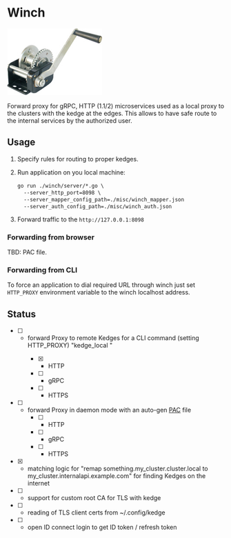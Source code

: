 # Winch

![winch](winch.jpg)

Forward proxy for gRPC, HTTP (1.1/2) microservices used as a local proxy to the clusters with the kedge at the edges.
This allows to have safe route to the internal services by the authorized user.

## Usage
1. Specify rules for routing to proper kedges.
2. Run application on you local machine:

    ```
    go run ./winch/server/*.go \
      --server_http_port=8098 \
      --server_mapper_config_path=./misc/winch_mapper.json
      --server_auth_config_path=./misc/winch_auth.json
    ```
3. Forward traffic to the `http://127.0.0.1:8098`

### Forwarding from browser

TBD: PAC file.

### Forwarding from CLI 

To force an application to dial required URL through winch just set `HTTP_PROXY` environment variable to the winch localhost address.
 
## Status

* [ ] - forward Proxy to remote Kedges for a CLI command (setting HTTP_PROXY) "kedge_local <cmd>"
    * [x] - HTTP
    * [ ] - gRPC
    * [ ] - HTTPS
* [ ] - forward Proxy in daemon mode with an auto-gen [PAC](https://en.wikipedia.org/wiki/Proxy_auto-config) file
    * [ ] - HTTP
    * [ ] - gRPC
    * [ ] - HTTPS
* [x] - matching logic for "remap something.my_cluster.cluster.local to my_cluster.internalapi.example.com" for finding Kedges on the internet
* [ ] - support for custom root CA for TLS with kedge
* [ ] - reading of TLS client certs from ~/.config/kedge
* [ ] - open ID connect login to get ID token / refresh token


